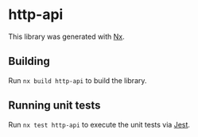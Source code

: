 # http-api

This library was generated with [Nx](https://nx.dev).

## Building

Run `nx build http-api` to build the library.

## Running unit tests

Run `nx test http-api` to execute the unit tests via [Jest](https://jestjs.io).
